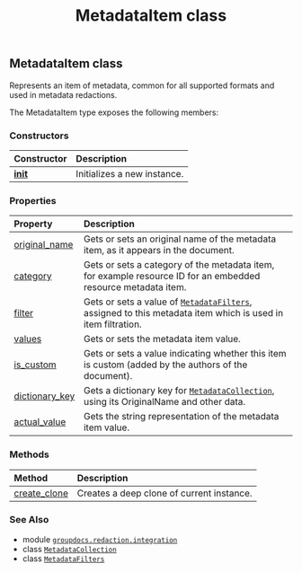 ﻿---
title: MetadataItem class
second_title: GroupDocs.Redaction for Python via .NET API References
description: 
type: docs
url: /python-net/groupdocs.redaction.integration/metadataitem/
is_root: false
weight: 120
---

## MetadataItem class

Represents an item of metadata, common for all supported formats and used in metadata redactions.



The MetadataItem type exposes the following members:

### Constructors
| Constructor | Description |
| :- | :- |
| [__init__](/redaction/python-net/groupdocs.redaction.integration/metadataitem/__init__/#) | Initializes a new instance. |


### Properties
| Property | Description |
| :- | :- |
| [original_name](/redaction/python-net/groupdocs.redaction.integration/metadataitem/original_name) | Gets or sets an original name of the metadata item, as it appears in the document. |
| [category](/redaction/python-net/groupdocs.redaction.integration/metadataitem/category) | Gets or sets a category of the metadata item, for example resource ID for an embedded resource metadata item. |
| [filter](/redaction/python-net/groupdocs.redaction.integration/metadataitem/filter) | Gets or sets a value of [`MetadataFilters`](/redaction/python-net/groupdocs.redaction.redactions/metadatafilters), assigned to this metadata item which is used in item filtration. |
| [values](/redaction/python-net/groupdocs.redaction.integration/metadataitem/values) | Gets or sets the metadata item value. |
| [is_custom](/redaction/python-net/groupdocs.redaction.integration/metadataitem/is_custom) | Gets or sets a value indicating whether this item is custom (added by the authors of the document). |
| [dictionary_key](/redaction/python-net/groupdocs.redaction.integration/metadataitem/dictionary_key) | Gets a dictionary key for [`MetadataCollection`](/redaction/python-net/groupdocs.redaction.integration/metadatacollection), using its OriginalName and other data. |
| [actual_value](/redaction/python-net/groupdocs.redaction.integration/metadataitem/actual_value) | Gets the string representation of the metadata item value. |


### Methods
| Method | Description |
| :- | :- |
| [create_clone](/redaction/python-net/groupdocs.redaction.integration/metadataitem/create_clone/#) | Creates a deep clone of current instance. |



### See Also
* module [`groupdocs.redaction.integration`](..)
* class [`MetadataCollection`](/redaction/python-net/groupdocs.redaction.integration/metadatacollection)
* class [`MetadataFilters`](/redaction/python-net/groupdocs.redaction.redactions/metadatafilters)
